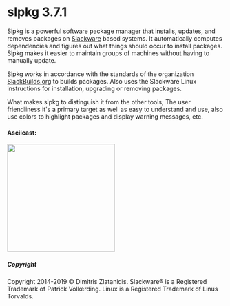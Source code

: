 # slpkg 3.7.1

Slpkg is a powerful software package manager that installs, updates, and removes packages on
[Slackware](http://www.slackware.com/) based systems. It automatically computes dependencies and
figures out what things should occur to install packages. Slpkg makes it easier to maintain groups
of machines without having to manually update.

Slpkg works in accordance with the standards of the organization [SlackBuilds.org](https://www.slackbuilds.org)
to builds packages. Also uses the Slackware Linux instructions for installation,
upgrading or removing packages.

What makes slpkg to distinguish it from the other tools; The user friendliness it's a primary
target as well as easy to understand and use, also use colors to highlight packages and
display warning messages, etc.





#### Asciicast:

[<img src="https://asciinema.org/a/3uFNAOX8o16AmKKJDIvdezPBa"  width="250"/>](https://asciinema.org/a/3uFNAOX8o16AmKKJDIvdezPBa)




##### Copyright

Copyright 2014-2019 © Dimitris Zlatanidis. Slackware® is a Registered Trademark of Patrick Volkerding. Linux is a Registered Trademark of Linus Torvalds.
